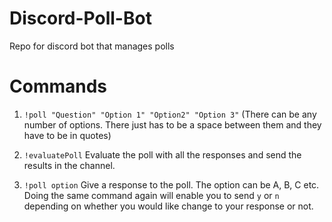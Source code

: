 # Discord-Poll-Bot
Repo for discord bot that manages polls

# Commands
1) `!poll "Question" "Option 1" "Option2" "Option 3"` (There can be any number of options. There just has to be a space between them and they have to be in quotes)

2) `!evaluatePoll` Evaluate the poll with all the responses and send the results in the channel.

3) `!poll option` Give a response to the poll. The option can be A, B, C etc. Doing the same command again will enable you to send `y` or `n` depending on whether you would like change to your response or not.
